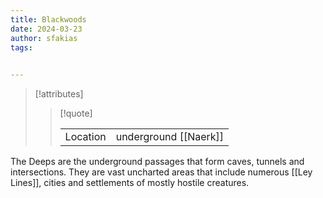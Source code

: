 ```yaml
---
title: Blackwoods
date: 2024-03-23
author: sfakias
tags:
 

---
```

> [!attributes]
> 
> > [!quote]
> >
> > | | |
> > | --- | --- |
> > | Location | underground [[Naerk]] |

The Deeps are the underground passages that form caves, tunnels and intersections. They are vast uncharted areas that include numerous [[Ley Lines]], cities and settlements of mostly hostile creatures.
